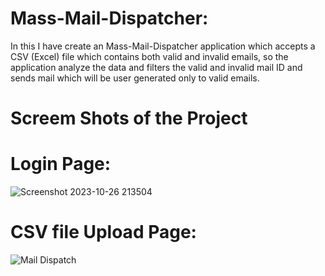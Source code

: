 # Mass-Mail-Dispatcher:

In this I have create an Mass-Mail-Dispatcher application which accepts a CSV (Excel) file which contains both valid and invalid emails, so the application analyze the data and filters the valid and invalid mail ID and sends mail which will be user generated only to valid emails.

 # Screem Shots of the Project
# Login Page:

![Screenshot 2023-10-26 213504](https://github.com/HarishKalliyan/Chrome-Extention/assets/90775945/6a7df11a-8021-4222-9420-91d63fd26fb6)

# CSV file Upload Page:

![Mail Dispatch](https://github.com/HarishKalliyan/Chrome-Extention/assets/90775945/f08de562-ddac-48c7-9f72-2505a6dfa366)
